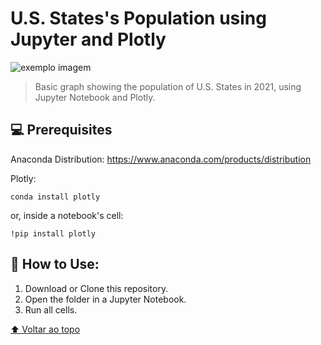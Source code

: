 # U.S. States's Population using Jupyter and Plotly


<img src="exemplo-image.png" alt="exemplo imagem">


> Basic graph showing the population of U.S. States in 2021, using Jupyter Notebook and Plotly.

## 💻 Prerequisites

Anaconda Distribution:
https://www.anaconda.com/products/distribution

Plotly:
```
conda install plotly
```

or, inside a notebook's cell:
```
!pip install plotly
```


## 🚀 How to Use:

1. Download or Clone this repository.
2. Open the folder in a Jupyter Notebook.
3. Run all cells.

[⬆ Voltar ao topo](#nome-do-projeto)<br>
